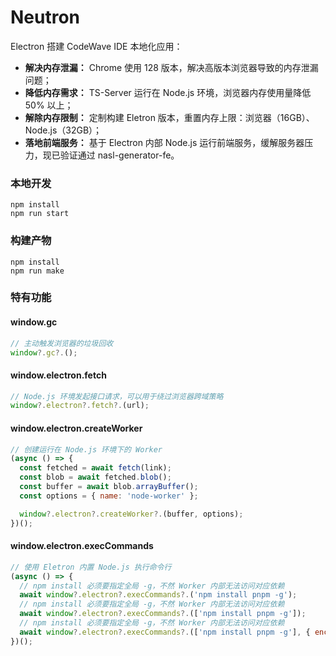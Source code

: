 # Neutron

Electron 搭建 CodeWave IDE 本地化应用：
* **解决内存泄漏：** Chrome 使用 128 版本，解决高版本浏览器导致的内存泄漏问题；
* **降低内存需求：** TS-Server 运行在 Node.js 环境，浏览器内存使用量降低 50% 以上；
* **解除内存限制：** 定制构建 Eletron 版本，重置内存上限：浏览器（16GB）、Node.js（32GB）；
* **落地前端服务：** 基于 Electron 内部 Node.js 运行前端服务，缓解服务器压力，现已验证通过 nasl-generator-fe。

### 本地开发
```
npm install
npm run start
```

### 构建产物
```
npm install
npm run make
```

### 特有功能

#### window.gc
```javascript
// 主动触发浏览器的垃圾回收
window?.gc?.();
```

#### window.electron.fetch
```javascript
// Node.js 环境发起接口请求，可以用于绕过浏览器跨域策略
window?.electron?.fetch?.(url);
```

#### window.electron.createWorker
```javascript
// 创建运行在 Node.js 环境下的 Worker
(async () => {
  const fetched = await fetch(link);
  const blob = await fetched.blob();
  const buffer = await blob.arrayBuffer();
  const options = { name: 'node-worker' };

  window?.electron?.createWorker?.(buffer, options);
})();
```

#### window.electron.execCommands
```javascript
// 使用 Eletron 内置 Node.js 执行命令行
(async () => {
  // npm install 必须要指定全局 -g，不然 Worker 内部无法访问对应依赖
  await window?.electron?.execCommands?.('npm install pnpm -g');
  // npm install 必须要指定全局 -g，不然 Worker 内部无法访问对应依赖
  await window?.electron?.execCommands?.(['npm install pnpm -g']);
  // npm install 必须要指定全局 -g，不然 Worker 内部无法访问对应依赖
  await window?.electron?.execCommands?.(['npm install pnpm -g'], { encoding: 'utf8' });
})();
```
